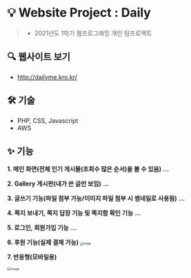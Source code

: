# 💡 Website Project : Daily
> - 2021년도 1학기 웹프로그래밍 개인 텀프로젝트


## 🔍 웹사이트 보기
- http://dailyme.kro.kr/

## 🛠 기술
- PHP, CSS, Javascript
- AWS 

## ✨ 기능
**1. 메인 화면(전체 인기 게시물(조회수 많은 순서)을 볼 수 있음)**
<img src="https://user-images.githubusercontent.com/67737432/120685707-1ab6c680-c4db-11eb-8e61-8ae2d29f2dd2.png" alt="image" style="zoom: 25%;" />

**2. Gallery 게시판(내가 쓴 글만 보임)**
<img src="https://user-images.githubusercontent.com/67737432/120686124-9e70b300-c4db-11eb-8f2d-bb4cc02cbc36.png" alt="image" style="zoom: 25%;" />

**3. 글쓰기 기능(파일 첨부 가능/이미지 파일 첨부 시 썸네일로 사용됨)**
<img src="https://user-images.githubusercontent.com/67737432/120686067-8ef16a00-c4db-11eb-8eea-7b93e80514eb.png" alt="image" style="zoom:25%;" />

**4. 쪽지 보내기, 쪽지 답장 기능 및 쪽지함 확인 기능**
<img src="https://user-images.githubusercontent.com/67737432/120686235-bd6f4500-c4db-11eb-8cc8-067762908d36.png" alt="image" style="zoom:25%;" />

**5. 로그인, 회원가입 기능**
<img src="https://user-images.githubusercontent.com/67737432/120686352-d841b980-c4db-11eb-9db5-ec1e9cbaadbc.png" alt="image" style="zoom:25%;" />

**6. 후원 기능(실제 결제 가능)**
<img src="https://user-images.githubusercontent.com/67737432/120686612-235bcc80-c4dc-11eb-8a07-0ba6d43c88e9.png" alt="image" style="zoom: 45%;" />

**7. 반응형(모바일용)**

<img src="https://user-images.githubusercontent.com/67737432/120687109-a54bf580-c4dc-11eb-8853-a9224298cc0c.png" alt="image" style="zoom: 50%;" /> 

